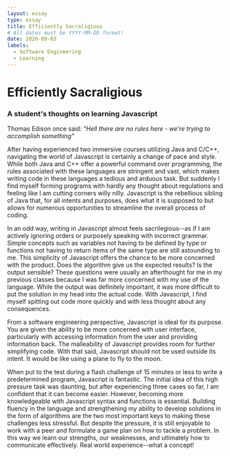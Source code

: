 ```yaml
---
layout: essay
type: essay
title: Efficiently Sacraligious
# All dates must be YYYY-MM-DD format!
date: 2020-09-03
labels:
  - Software Engineering
  - Learning
---
```

<h1>Efficiently Sacraligious</h1>
<h3>A student's thoughts on learning Javascript</h3>

Thomas Edison once said: <i> "Hell there are no rules here - we're trying to accomplish something" </i>

After having experienced two immersive courses utilizing Java and C/C++, navigating the world of Javascript is certainly a change of pace and style. While both Java and C++ offer a powerful command over programming, the rules associated with these languages are stringent and vast, which makes writing code in these languages a tedious and arduous task. But suddenly I find myself forming programs with hardly any thought about regulations and feeling like I am cutting corners willy nilly. Javascript is the rebellious sibling of Java that, for all intents and purposes, does what it is supposed to but allows for numerous opportunities to streamline the overall process of coding.

In an odd way, writing in Javascript almost feels sacrilegious--as if I am actively ignoring orders or purposely speaking with incorrect grammar. Simple concepts such as variables not having to be defined by type or functions not having to return items of the same type are still astounding to me. This simplicity of Javascript offers the chance to be more concerned with the product. Does the algorithm give us the expected results? Is the output sensible? These questions were usually an afterthought for me in my previous classes because I was far more concerned with my use of the language. While the output was definitely important, it was more difficult to put the solution in my head into the actual code. With Javascript, I find myself spitting out code more quickly and with less thought about any consequences.

From a software engineering perspective, Javascript is ideal for its purpose. You are given the ability to be more concerned with user interface, particularly with accessing information from the user and providing information back. The malleability of Javascript provides room for further simplifying code. With that said, Javascript should not be used outside its intent. It would be like using a plane to fly to the moon. 

When put to the test during a flash challenge of 15 minutes or less to write a predetermined program, Javascript is fantastic. The initial idea of this high pressure task was daunting, but after experiencing three cases so far, I am confident that it can become easier. However, becoming more knowledgeable with Javascript syntax and functions is essential. Building fluency in the language and strengthening my ability to develop solutions in the form of algorithms are the two most important keys to making these challenges less stressful. But despite the pressure, it is still enjoyable to work with a peer and formulate a game plan on how to tackle a problem. In this way we learn our strengths, our weaknesses, and utlimately how to communicate effectively. Real world experience--what a concept!


